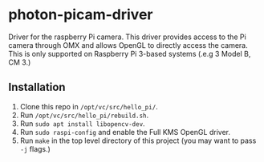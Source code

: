 # photon-picam-driver
Driver for the raspberry Pi camera. This driver provides access to the Pi camera through OMX and allows OpenGL to directly access the camera. This is only supported on Raspberry Pi 3-based systems (.e.g 3 Model B, CM 3.)

## Installation
 1. Clone this repo in `/opt/vc/src/hello_pi/`.
 2. Run `/opt/vc/src/hello_pi/rebuild.sh`.
 3. Run `sudo apt install libopencv-dev`.
 4. Run `sudo raspi-config` and enable the Full KMS OpenGL driver.
 4. Run `make` in the top level directory of this project (you may want to pass `-j` flags.)